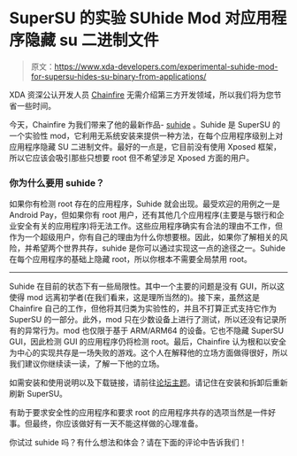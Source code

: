 # SuperSU 的实验 SUhide Mod 对应用程序隐藏 su 二进制文件

> 原文：<https://www.xda-developers.com/experimental-suhide-mod-for-supersu-hides-su-binary-from-applications/>

XDA 资深公认开发人员 [Chainfire](http://forum.xda-developers.com/member.php?u=631273) 无需介绍第三方开发领域，所以我们将为您节省一些时间。

今天，Chainfire 为我们带来了他的最新作品- [suhide](http://forum.xda-developers.com/apps/supersu/suhide-t3450396) 。Suhide 是 SuperSU 的一个实验性 mod，它利用无系统安装来提供一种方法，在每个应用程序级别上对应用程序隐藏 SU 二进制文件。最好的一点是，它目前没有使用 Xposed 框架，所以它应该会吸引那些只想要 root 但不希望涉足 Xposed 方面的用户。

### 你为什么要用 suhide？

如果你有检测 root 存在的应用程序，Suhide 就会出现。最受欢迎的用例之一是 Android Pay，但如果你有 root 用户，还有其他几个应用程序(主要是与银行和企业安全有关的应用程序)将无法工作。这些应用程序确实有合法的理由不工作，但作为一个超级用户，你有自己的理由为什么你想要根。因此，如果你了解相关的风险，并希望两个世界共存，suhide 是你可以通过实现这一点的途径之一。Suhide 在每个应用程序的基础上隐藏 root，所以你根本不需要全局禁用 root。

* * *

Suhide 在目前的状态下有一些局限性。其中一个主要的问题是没有 GUI，所以这使得 mod 远离初学者(在我们看来，这是理所当然的)。接下来，虽然这是 Chainfire 自己的工作，但他将其归类为实验性的，并且不打算正式支持它作为 SuperSU 的一部分。此外，mod 只在少数设备上进行了测试，所以还没有记录所有的异常行为。mod 也仅限于基于 ARM/ARM64 的设备。它也不隐藏 SuperSU GUI，因此检测 GUI 的应用程序仍将检测 root。最后，Chainfire 认为根和以安全为中心的实现共存是一场失败的游戏。这个人在解释他的立场方面做得很好，所以我们建议你继续读一读，了解一下他的立场。

如需安装和使用说明以及下载链接，请前往[论坛主题](http://forum.xda-developers.com/apps/supersu/suhide-t3450396)。请记住在安装和拆卸后重新刷新 SuperSU。

有助于要求安全性的应用程序和要求 root 的应用程序共存的选项当然是一件好事。但最终，你应该做好有一天不能这样做的心理准备。

你试过 suhide 吗？有什么想法和体会？请在下面的评论中告诉我们！